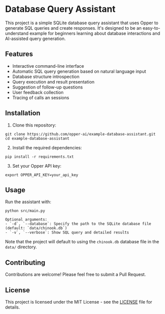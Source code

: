 # Database Query Assistant

This project is a simple SQLite database query assistant that uses Opper to generate SQL queries and create responses. It's designed to be an easy-to-understand example for beginners learning about database interactions and AI-assisted query generation.

## Features

- Interactive command-line interface
- Automatic SQL query generation based on natural language input
- Database structure introspection
- Query execution and result presentation
- Suggestion of follow-up questions
- User feedback collection
- Tracing of calls an sessions
  
## Installation

1. Clone this repository:

```
git clone https://github.com/opper-ai/example-database-assistant.git
cd example-database-assistant
```

2. Install the required dependencies:
```
pip install -r requirements.txt
```

3. Set your Opper API key:

```
export OPPER_API_KEY=your_api_key
```

## Usage

Run the assistant with:

```
python src/main.py

Optional arguments:
- `-d`, `--database`: Specify the path to the SQLite database file (default: `data/chinook.db`)
- `-v`, `--verbose`: Show SQL query and detailed results
```

Note that the project will default to using the `chinook.db` database file in the `data/` directory.

## Contributing

Contributions are welcome! Please feel free to submit a Pull Request.

## License

This project is licensed under the MIT License - see the [LICENSE](LICENSE) file for details.
